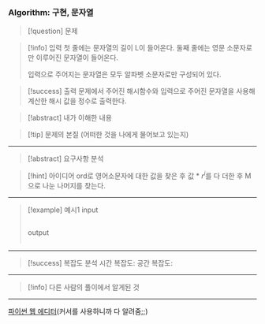 ### Algorithm: 구현, 문자열

> [!question] 문제

> [!info] 입력
> 첫 줄에는 문자열의 길이 L이 들어온다. 둘째 줄에는 영문 소문자로만 이루어진 문자열이 들어온다.
>
> 입력으로 주어지는 문자열은 모두 알파벳 소문자로만 구성되어 있다.

> [!success] 출력
> 문제에서 주어진 해시함수와 입력으로 주어진 문자열을 사용해 계산한 해시 값을 정수로 출력한다.

> [!abstract] 내가 이해한 내용

> [!tip] 문제의 본질 (어떠한 것을 나에게 물어보고 있는지)

---

> [!abstract] 요구사항 분석

> [!hint] 아이디어
> ord로 영어소문자에 대한 값을 찾은 후
> 값 \* $r^i$를 다 더한 후 M으로 나눈 나머지를 찾는다.

---

> [!example] 예시1
> input
>
> ```
>
> ```
>
> output
>
> ```
>
> ```

---

> [!success] 복잡도 분석
> 시간 복잡도:
> 공간 복잡도:

---

> [!info] 다른 사람의 풀이에서 알게된 것

---

[파이썬 웹 에디터](https://www.onlineide.pro/playground/python?utm_source=online-python&utm_medium=navbar&utm_campaign=onlineidepro)(커서를 사용하니까 다 알려줌;;)
